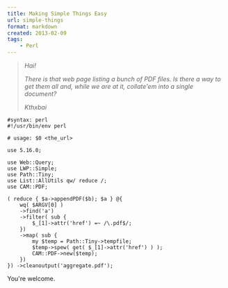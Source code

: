```yaml
---
title: Making Simple Things Easy
url: simple-things
format: markdown
created: 2013-02-09
tags:
    - Perl
---
```


> <i>Hai!</i>
>
> <i>There is that web page listing a bunch of PDF files. Is there a way to</i>
> <i>get them all and, while we are at it, collate'em into a single document? </i>
> 
> <i>Kthxbai</i>

    #syntax: perl
    #!/usr/bin/env perl 

    # usage: $0 <the_url>

    use 5.16.0;

    use Web::Query;
    use LWP::Simple;
    use Path::Tiny;
    use List::AllUtils qw/ reduce /;
    use CAM::PDF;

    ( reduce { $a->appendPDF($b); $a } @{
        wq( $ARGV[0] )
        ->find('a')
        ->filter( sub {
            $_[1]->attr('href') =~ /\.pdf$/;
        })
        ->map( sub {
            my $temp = Path::Tiny->tempfile;
            $temp->spew( get( $_[1]->attr('href') ) );
            CAM::PDF->new($temp);
        })
    }) ->cleanoutput('aggregate.pdf');


You're welcome.
